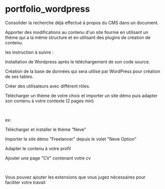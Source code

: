 # portfolio_wordpress

Consolider la recherche déjà effectué à propos du CMS dans un document.

Apporter des modifications au contenu d'un site fournie en utilisant un thème qui a la même structure et en utilisant des plugins de création de contenu.

les instruction à suivre :

Installation de Wordpress après le téléchargement de son code source.

Création de la base de données qui sera utilisé par WordPress pour création de ses tables.

Créer des utilisateurs avec différent rôles.

Télécharger un thème de votre choix et importer un site démo puis adapter son contenu à votre contexte (2 pages min)

​

ex:

Télécharger et installer le thème "Neve"

Importer le site démo "Freelancer" depuis le volet "Neve Option"

Adapter le contenu à votre profil

Ajouter une page "CV" contenant votre cv

​

Vous pouvez ajouter les extensions que vous jugez nécessaires pour faciliter votre travail
